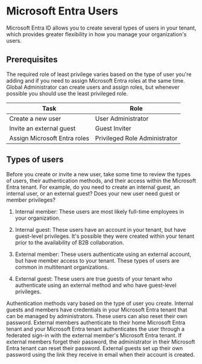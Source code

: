 # Microsoft Entra Users

Microsoft Entra ID allows you to create several types of users in your tenant, which provides greater flexibility in how you manage your organization's users.

## Prerequisites

The required role of least privilege varies based on the type of user you're adding and if you need to assign Microsoft Entra roles at the same time. Global Administrator can create users and assign roles, but whenever possible you should use the least privileged role.

| Task                          | Role                          |
|-------------------------------|------------------------------|
| Create a new user             | User Administrator          |
| Invite an external guest      | Guest Inviter               |
| Assign Microsoft Entra roles  | Privileged Role Administrator |


## Types of users

Before you create or invite a new user, take some time to review the types of users, their authentication methods, and their access within the Microsoft Entra tenant. For example, do you need to create an internal guest, an internal user, or an external guest? Does your new user need guest or member privileges?

1) Internal member: These users are most likely full-time employees in your organization.

2) Internal guest: These users have an account in your tenant, but have guest-level privileges. It's possible they were created within your tenant prior to the availability of B2B collaboration.

3) External member: These users authenticate using an external account, but have member access to your tenant. These types of users are common in multitenant organizations.

4) External guest: These users are true guests of your tenant who authenticate using an external method and who have guest-level privileges.

Authentication methods vary based on the type of user you create. Internal guests and members have credentials in your Microsoft Entra tenant that can be managed by administrators. These users can also reset their own password. External members authenticate to their home Microsoft Entra tenant and your Microsoft Entra tenant authenticates the user through a federated sign-in with the external member's Microsoft Entra tenant. If external members forget their password, the administrator in their Microsoft Entra tenant can reset their password. External guests set up their own password using the link they receive in email when their account is created.

